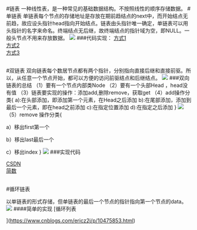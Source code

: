 #链表
 一种线性表，是一种常见的基础数据结构。不按照线性的顺序存储数据。
#单链表
   单链表每个节点的存储地址是存放在期前趋结点的next中，而开始结点无前趋，故应设头指针head指向开始结点。链表由头指针唯一确定，单链表可以用头指针的名字来命名。终端结点无后继，故终端结点的指针域为空，即NULL。一般头节点不用来存放数据。
![](2.png)
###代码实现：
[方式1](https://blog.csdn.net/zhangcongyi420/article/details/88259722)<br>
[方式2](https://www.cnblogs.com/l-y-h/p/11385295.html)<br>
[方式3](https://www.jianshu.com/p/5495f22fbb53)
##
#双链表
双向链表每个数居节点都有两个指针，分别指向直接后继和直接前驱。所以，从任意一个节点开始，都可以方便的访问前驱结点和后继结点。
![](3.png)
###双向链表的总结
（1）要有一个节点内部类Node
（2）要有一个头部Head ，head没有值
（3）链表要实现的操作：添加add,删除remove，获取get
（4）add操作分类{
   a):在头部添加，即添加第一个元素，在Head之后添加
   b):在尾部添加，添加到最后一个元素，即在head之前添加
   c):在指定位置添加
   d):在指定之后添加
   }
![](add.png)
（5）remove 操作分类{

a）移出first第一个

b）移出last最后一个

c）移出index
 }
![](remove.png)
###实现代码

[CSDN](https://blog.csdn.net/WeiJiFeng_/article/details/79799111)<br>
[简数](https://www.jianshu.com/p/5518394f529f)
##
#循环链表

以单链表的形式存储，但单链表的最后一个节点的指针指向第一个节点的data。
![](forlist.png)
####简单的实现
[循环列表


](https://www.cnblogs.com/ericz2j/p/10475853.html)



